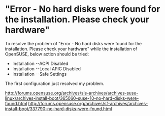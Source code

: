 # "Error - No hard disks were found for the installation. Please check your hardware"

To resolve the problem of "Error - No hard disks were found for the installation. Please check your hardware" while the installation of OpenSUSE, below action should be tried:


* Installation --ACPI Disabled
* Installation --Local APIC Disabled
* Installation --Safe Settings

The first configuration just resolved my problem.

<http://forums.opensuse.org/archives/sls-archives/archives-suse-linux/archives-install-boot/365060-suse-10-no-hard-disks-were-found.html>
<http://forums.opensuse.org/archives/sf-archives/archives-install-boot/337790-no-hard-disks-were-found.html>
